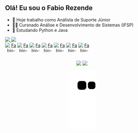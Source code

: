 ## Olá! Eu sou o Fabio Rezende

- 🔭 Hoje trabalho como Análista de Suporte Júnior
- 👨‍💻 Cursnado Análise e Desenvolvimento de Sistemas (IFSP)
- 🌱 Estudando Python e Java

<div align="center" style="display: flex; align-items: center; flex-wrap: nowrap;">
  <a href="https://github.com/Rezende-Fabio">
  <img height="180em" src="https://github-readme-stats.vercel.app/api?username=Rezende-Fabio&show_icons=true&theme=dark&include_all_commits=true&count_private=true"/>
  <img height="180em" src="https://github-readme-stats.vercel.app/api/top-langs/?username=Rezende-Fabio&layout=compact&langs_count=7&theme=dark"/>
</div>
<div align="center" style="display: flex; align-items: center; flex-wrap: nowrap;"><br>
  <img align="center" alt="Fabio-Js" height="30" width="40" src="https://icongr.am/devicon/javascript-original.svg?size=128&color=currentColor">
  <img align="center" alt="Fabio-HTML" height="30" width="40" src="https://icongr.am/devicon/html5-original.svg?size=128&color=currentColor">
  <img align="center" alt="Fabio-CSS" height="30" width="40" src="https://icongr.am/devicon/css3-original.svg?size=128&color=currentColor">
  <img align="center" alt="Fabio-Python" height="30" width="40" src="https://icongr.am/devicon/python-original.svg?size=128&color=currentColor">
  <img align="center" alt="Fabio-Java" height="30" width="40" src="https://icongr.am/devicon/java-original-wordmark.svg?size=128&color=currentColor">
  <img align="center" alt="Fabio-Windows" height="30" width="40" src="https://icongr.am/devicon/windows8-original.svg?size=128&color=currentColor">
  <img align="center" alt="Fabio-MySQL" height="30" width="40" src="https://icongr.am/devicon/mysql-original-wordmark.svg?size=128&color=currentColor">
</div>
  
  ##
 
<div class="contacts" align="center"> 
  <a href = "mailto:rezendefabio337@gmail.com">
      <img src="https://img.shields.io/badge/-Gmail-%23333?style=for-the-badge&logo=gmail&logoColor=white" target="_blank"></a>
  <a href="https://www.linkedin.com/in/fabio-rezendee/" target="_blank">
      <img src="https://img.shields.io/badge/-LinkedIn-%230077B5?style=for-the-badge&logo=linkedin&logoColor=white" target="_blank"></a></center>
  
  ![Snake animation](https://github.com/Rezende-Fabio/Rezende-Fabio/blob/output/github-contribution-grid-snake.svg)
</div> 
  
